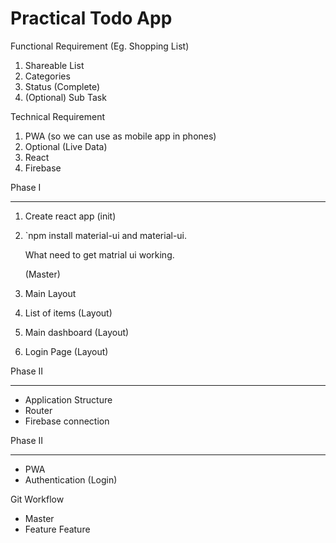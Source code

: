 # Practical Todo App

Functional Requirement (Eg. Shopping List)

1. Shareable List
2. Categories
3. Status (Complete)
4. (Optional) Sub Task

Technical Requirement

1. PWA (so we can use as mobile app in phones)
2. Optional (Live Data)
3. React
4. Firebase

Phase I

---

1. Create react app (init)

2. `npm install material-ui and material-ui.

   What need to get matrial ui working.

   (Master)

3) Main Layout

4) List of items (Layout)

5) Main dashboard (Layout)

6) Login Page (Layout)

Phase II

---

- Application Structure
- Router
- Firebase connection

Phase II

---

- PWA
- Authentication (Login)

Git Workflow

- Master
- Feature Feature
